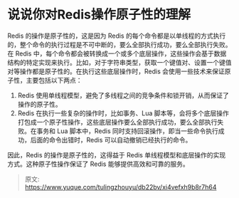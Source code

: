 # 说说你对Redis操作原子性的理解

Redis 的操作是原子性的，这是因为 Redis 的每个命令都是以单线程的方式执行的，整个命令的执行过程是不可中断的，要么全部执行成功，要么全部执行失败。
在 Redis 中，每个命令都会被转换成一个或多个底层操作，这些操作会基于数据结构的特定实现来执行。比如，对于字符串类型，获取一个键值对、设置一个键值对等操作都是原子性的。在执行这些底层操作时，Redis 会使用一些技术来保证原子性，主要包括以下两点：

1. Redis 使用单线程模型，避免了多线程之间的竞争条件和锁开销，从而保证了操作的原子性。
2. Redis 在执行一些复杂的操作时，比如事务、Lua 脚本等，会将多个底层操作打包成一个原子性操作，这些底层操作要么全部执行成功，要么全部执行失败。在事务和 Lua 脚本中，Redis 同时支持回滚操作，即当一些命令执行成功，后面的命令出错时，Redis 可以自动撤销已经执行的命令。

因此，Redis 的操作是原子性的，这得益于 Redis 单线程模型和底层操作的实现方式。这种原子性操作保证了 Redis 能够提供高效和可靠的服务。


> 原文: <https://www.yuque.com/tulingzhouyu/db22bv/xi4vefxh9b8r7h64>
